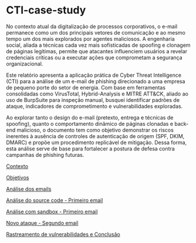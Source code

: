 # CTI-case-study

No contexto atual da digitalização de processos corporativos, o e-mail permanece como um dos principais vetores de comunicação e ao mesmo tempo um dos mais explorados por agentes maliciosos. A engenharia social, aliada a técnicas cada vez mais sofisticadas de spoofing e clonagem de páginas legítimas, permite que atacantes influenciem usuários a revelar credenciais críticas ou a executar ações que comprometam a segurança organizacional.

Este relatório apresenta a aplicação prática de Cyber Threat Intelligence (CTI) para a análise de um e-mail de phishing direcionado a uma empresa de pequeno porte do setor de energia. Com base em ferramentas consolidadas como VirusTotal, Hybrid-Analysis e MITRE ATT&CK, aliado ao uso de BurpSuite para inspeção manual, busquei identificar padrões de ataque, indicadores de comprometimento e vulnerabilidades exploradas.

Ao explorar tanto o design do e-mail (pretexto, entrega e técnicas de spoofing), quanto o comportamento dinâmico de páginas clonadas e back-end malicioso, o documento tem como objetivo demonstrar os riscos inerentes à ausência de controles de autenticação de origem (SPF, DKIM, DMARC) e propõe um procedimento replicável de mitigação. Dessa forma, esta análise serve de base para fortalecer a postura de defesa contra campanhas de phishing futuras.

[Contexto](https://github.com/e-v-s/CTI-case-study/blob/main/docs/02-contexto.md)

[Objetivos](https://github.com/e-v-s/CTI-case-study/blob/main/docs/03-objetivos.md)

[Análise dos emails](https://github.com/e-v-s/CTI-case-study/blob/main/docs/04-analise-dos-emails.md)

[Análise do source code - Primeiro email](https://github.com/e-v-s/CTI-case-study/blob/main/docs/05-analise-source-code-prim-email.md)

[Análise com sandbox - Primeiro email](https://github.com/e-v-s/CTI-case-study/blob/main/docs/06-analise-com-HA-prim-email.md)

[Novo ataque - Segundo email](https://github.com/e-v-s/CTI-case-study/blob/main/docs/07-novo-ataque-seg-email.md)

[Rastreamento de vulnerabilidades e Conclusão](https://github.com/e-v-s/CTI-case-study/blob/main/docs/8-rastreamento-de-vuln.md)
